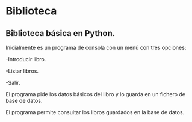 # Biblioteca
## Biblioteca básica en Python.
Inicialmente es un programa de consola con un menú con tres opciones:

  -Introducir libro.

  -Listar libros.

  -Salir.

El programa pide los datos básicos del libro y lo guarda en un fichero de base de datos.

El programa permite consultar los libros guardados en la base de datos.


